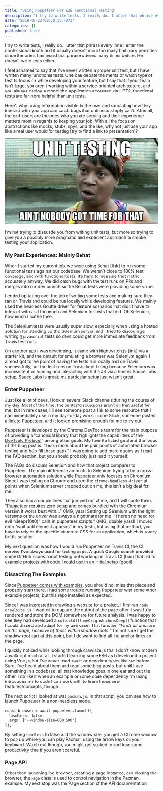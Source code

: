 ```yaml
---
title: "Using Puppeteer For E2E Functional Testing"
description: "I try to write tests, I really do. I utter that phrase every time I enter the confessional booth and it usually doesn’t incur too many hail…"
date: "2019-06-23T00:50:35.407Z"
categories: []
published: false
---
```


I try to write tests, I really do. I utter that phrase every time I enter the confessional booth and it usually doesn’t incur too many hail mary penalties since the priest has heard that phrase uttered many times before. He doesn’t write tests either.

I feel ashamed to say that I’ve never written a proper unit test, but I have written many functional tests. One can debate the merits of which type of test to focus on while developing your feature, but I say that if your team isn’t large, you aren’t working within a service-oriented architecture, and you always deploy a monolithic application accessed via HTTP, functional tests are far more helpful than unit tests.

Here’s why: using information visible to the user and simulating how they interact with your app can catch bugs that unit tests simply can’t. After all, the end-users are the ones who you are serving and their experience matters most in regards to keeping your job. With all the focus on abstractions like mocks, stubs, spys, and the like, why not just use your app like a real user would for testing \[try to find a link to presentation\]?

![](./asset-1.jpeg)

I’m not trying to dissuade you from writing unit tests, but more so trying to give you a possibly more pragmatic and expedient approach to smoke testing your application.

### My Past Experiences: Mainly Behat

When I started my current job, we were using Behat \[link\] to run some functional tests against our codebase. We weren’t close to 100% test coverage, and with functional tests, it’s hard to measure that metric accurately anyway. We did catch bugs with the test runs on PRs and merges into our dev branch so the Behat tests were providing some value.

I ended up taking over the job of writing some tests and making sure they ran on Travis and could be run locally while developing features. We mainly used the headless Goutte driver for feature scenarios that didn’t have to interact with a UI too much and Selenium for tests that did. Oh Selenium, how much I loathe thee. 

The Selenium tests were usually super slow, especially when using a hosted solution for standing up the Selenium server, and I tried to discourage writing `@javascript` tests so devs could get more immediate feedback from Travis test runs.

On another app I was developing, it came with Nightwatch.js \[link\] via a starter kit, and the default for emulating a browser was Selenium again. I almost got to the point of having the tests run locally and on Travis successfully, but the test runs on Travis kept failing because Selenium was inconsistent on loading and interacting with the JS via a hosted Sauce Labs setup. Sauce Labs is great; my particular setup just wasn’t great.

### Enter Puppeteer

Just like a lot of devs, I look at several Slack channels during the course of my day. Most of the time, the banter/discussions aren’t all that useful for me, but in rare cases, I’ll see someone post a link to some resource that I can immediately use in my day-to-day work. In one Slack, someone posted [a link to Puppeteer](https://github.com/GoogleChrome/puppeteer), and it looked promising enough for me to try out.

Puppeteer is developed by the Chrome DevTools team for the main purpose of providing a “canonical library that highlights the capabilities of the [DevTools Protocol](https://chromedevtools.github.io/devtools-protocol/)” among other goals. My favorite listed goal and the focus of the blog post is: “Learn more about the pain points of automated browser testing and help fill those gaps.” I was going to add more quotes as I read the FAQ section, but you should probably just read it yourself. 

The FAQs do discuss Selenium and how that project compares to Puppeteer. The main difference amounts to Selenium trying to be a cross-browser automation solution while Puppeteer only focuses on Chromium. Since I was testing on Chrome and used the `chrome-headless-driver` at points when Selenium server crapped out on me, this isn’t a big deal for me. 

They also had a couple lines that jumped out at me, and I will quote them. “Puppeteer requires zero setup and comes bundled with the Chromium version it works best with…” OMG, yass! Setting up Selenium with the right versions of the driver was always a nightmare for me. “There’s no need for evil “sleep(1000)” calls in puppeteer scripts.” OMG, double yass!! I moved onto “wait until element appears” in my tests, but using that method, you have to rely on the specific structure CSS for an application, which is a very brittle solution.

My next question was how I would run Puppeteer on Travis CI, the CI service I’ve always used for testing apps. A quick Google search provided some GitHub issues about testing not working on Travis CI (bad) that led to [example projects with code I could use](https://github.com/bennyn/example-puppeteer-travis-ci) in an initial setup (good). 

### Dissecting The Examples

Since [Puppeteer comes with examples](https://github.com/GoogleChromeLabs/puppeteer-examples), you should not miss that piece and probably start there. I had some trouble running Puppeteer with some other example projects, but this repo installed as expected. 

Since I was interested in crawling a website for a project, I first ran `node crawlsite.js`. I wanted to capture the output of the page after it was fully rendered and store the DOM somewhere for future analysis. I was happy to see they had developed a `collectAllSameOriginAnchorsDeep()` function that I could dissect and adapt for my use case. That function “_Finds all anchors on the page, inclusive of those within shadow roots.”_ I’m not sure I get the shadow root part at this point, but I do want to find all the anchor links on the page.

I quickly noticed while looking through crawlsite.js that I don’t know modern JavaScript much at all. I started learning some ES6 as I developed a project using Vue.js, but I’ve never used `await` or new data types like `Set` before. Sure, I’ve heard about them and read some blog posts, but until I use something in a codebase, all that knowledge goes in one ear and out the other. I do like it when an example or some code dependency I’m using introduces me to code I can work with to learn those new features/concepts, though.

The next script I looked at was `pacman.js`. In that script, you can see how to launch Puppeteer in a non-headless mode.

```
const browser = await puppeteer.launch({
  headless: false,
  args: ['--window-size=800,500']
});
```

By setting `headless` to false and the window size, you get a Chrome window to pop up where you can play Pacman using the arrow keys on your keyboard. Watch out though, you might get sucked in and lose some productivity time if you aren’t careful. 

### Page API

Other than launching the browser, creating a page instance, and closing the browser, the `Page` class is used to control navigation in the Pacman example. My next stop was the Page section of the API documentation.
